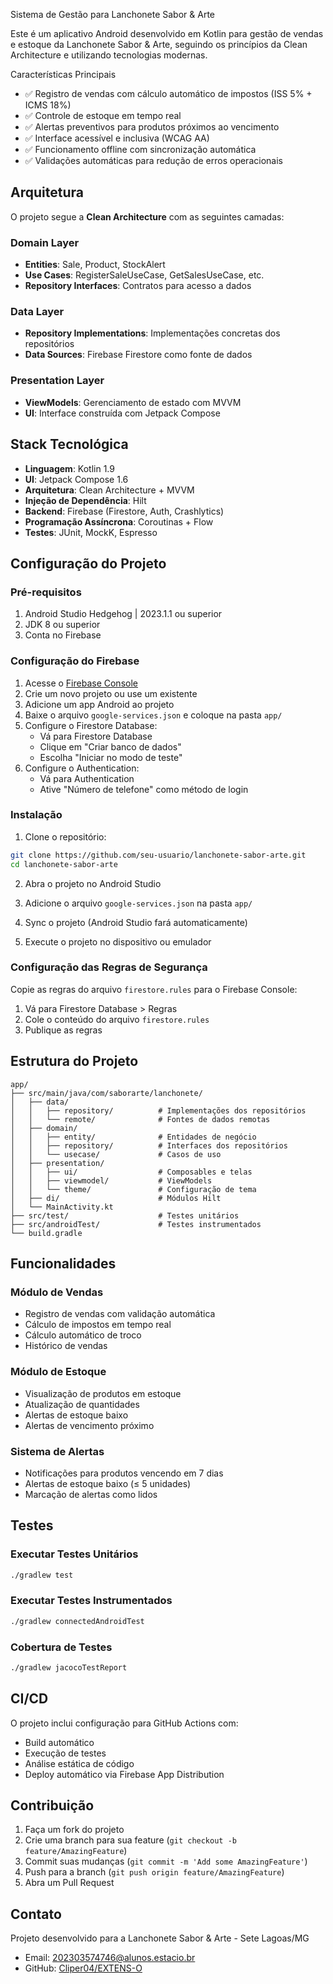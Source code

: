 
Sistema de Gestão para Lanchonete Sabor & Arte

Este é um aplicativo Android desenvolvido em Kotlin para gestão de vendas e estoque da Lanchonete Sabor & Arte, seguindo os princípios da Clean Architecture e utilizando tecnologias modernas.

Características Principais

- ✅ Registro de vendas com cálculo automático de impostos (ISS 5% + ICMS 18%)
- ✅ Controle de estoque em tempo real
- ✅ Alertas preventivos para produtos próximos ao vencimento
- ✅ Interface acessível e inclusiva (WCAG AA)
- ✅ Funcionamento offline com sincronização automática
- ✅ Validações automáticas para redução de erros operacionais

## Arquitetura

O projeto segue a **Clean Architecture** com as seguintes camadas:

### Domain Layer
- **Entities**: Sale, Product, StockAlert
- **Use Cases**: RegisterSaleUseCase, GetSalesUseCase, etc.
- **Repository Interfaces**: Contratos para acesso a dados

### Data Layer
- **Repository Implementations**: Implementações concretas dos repositórios
- **Data Sources**: Firebase Firestore como fonte de dados

### Presentation Layer
- **ViewModels**: Gerenciamento de estado com MVVM
- **UI**: Interface construída com Jetpack Compose

## Stack Tecnológica

- **Linguagem**: Kotlin 1.9
- **UI**: Jetpack Compose 1.6
- **Arquitetura**: Clean Architecture + MVVM
- **Injeção de Dependência**: Hilt
- **Backend**: Firebase (Firestore, Auth, Crashlytics)
- **Programação Assíncrona**: Coroutinas + Flow
- **Testes**: JUnit, MockK, Espresso

## Configuração do Projeto

### Pré-requisitos

1. Android Studio Hedgehog | 2023.1.1 ou superior
2. JDK 8 ou superior
3. Conta no Firebase

### Configuração do Firebase

1. Acesse o [Firebase Console](https://console.firebase.google.com/)
2. Crie um novo projeto ou use um existente
3. Adicione um app Android ao projeto
4. Baixe o arquivo `google-services.json` e coloque na pasta `app/`
5. Configure o Firestore Database:
   - Vá para Firestore Database
   - Clique em "Criar banco de dados"
   - Escolha "Iniciar no modo de teste"
6. Configure o Authentication:
   - Vá para Authentication
   - Ative "Número de telefone" como método de login

### Instalação

1. Clone o repositório:
```bash
git clone https://github.com/seu-usuario/lanchonete-sabor-arte.git
cd lanchonete-sabor-arte
```

2. Abra o projeto no Android Studio

3. Adicione o arquivo `google-services.json` na pasta `app/`

4. Sync o projeto (Android Studio fará automaticamente)

5. Execute o projeto no dispositivo ou emulador

### Configuração das Regras de Segurança

Copie as regras do arquivo `firestore.rules` para o Firebase Console:

1. Vá para Firestore Database > Regras
2. Cole o conteúdo do arquivo `firestore.rules`
3. Publique as regras

## Estrutura do Projeto

```
app/
├── src/main/java/com/saborarte/lanchonete/
│   ├── data/
│   │   ├── repository/          # Implementações dos repositórios
│   │   └── remote/              # Fontes de dados remotas
│   ├── domain/
│   │   ├── entity/              # Entidades de negócio
│   │   ├── repository/          # Interfaces dos repositórios
│   │   └── usecase/             # Casos de uso
│   ├── presentation/
│   │   ├── ui/                  # Composables e telas
│   │   ├── viewmodel/           # ViewModels
│   │   └── theme/               # Configuração de tema
│   ├── di/                      # Módulos Hilt
│   └── MainActivity.kt
├── src/test/                    # Testes unitários
├── src/androidTest/             # Testes instrumentados
└── build.gradle
```

## Funcionalidades

### Módulo de Vendas
- Registro de vendas com validação automática
- Cálculo de impostos em tempo real
- Cálculo automático de troco
- Histórico de vendas

### Módulo de Estoque
- Visualização de produtos em estoque
- Atualização de quantidades
- Alertas de estoque baixo
- Alertas de vencimento próximo

### Sistema de Alertas
- Notificações para produtos vencendo em 7 dias
- Alertas de estoque baixo (≤ 5 unidades)
- Marcação de alertas como lidos

## Testes

### Executar Testes Unitários
```bash
./gradlew test
```

### Executar Testes Instrumentados
```bash
./gradlew connectedAndroidTest
```

### Cobertura de Testes
```bash
./gradlew jacocoTestReport
```

## CI/CD

O projeto inclui configuração para GitHub Actions com:
- Build automático
- Execução de testes
- Análise estática de código
- Deploy automático via Firebase App Distribution

## Contribuição

1. Faça um fork do projeto
2. Crie uma branch para sua feature (`git checkout -b feature/AmazingFeature`)
3. Commit suas mudanças (`git commit -m 'Add some AmazingFeature'`)
4. Push para a branch (`git push origin feature/AmazingFeature`)
5. Abra um Pull Request

## Contato

Projeto desenvolvido para a Lanchonete Sabor & Arte - Sete Lagoas/MG

- Email: 202303574746@alunos.estacio.br
- GitHub: [Cliper04/EXTENS-O](https://github.com/Cliper04/EXTENS-O)

